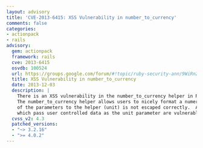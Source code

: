 ```yaml
---
layout: advisory
title: 'CVE-2013-6415: XSS Vulnerability in number_to_currency'
comments: false
categories:
- actionpack
- rails
advisory:
  gem: actionpack
  framework: rails
  cve: 2013-6415
  osvdb: 100524
  url: https://groups.google.com/forum/#!topic/ruby-security-ann/9WiRn2nhfq0
  title: XSS Vulnerability in number_to_currency
  date: 2013-12-03
  description: |
    There is an XSS vulnerability in the number_to_currency helper in Ruby on Raile.
    The number_to_currency helper allows users to nicely format a numeric value. One
    of the parameters to the helper (unit) is not escaped correctly.  Applications
    which pass user controlled data as the unit parameter are vulnerable to an XSS attack.
  cvss_v2: 4.3
  patched_versions:
  - "~> 3.2.16"
  - ">= 4.0.2"
---
```

